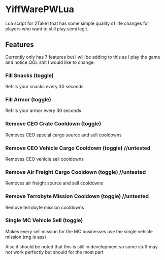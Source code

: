 # YiffWarePWLua
Lua script for 2Take1 that has some simple quality of life changes for players who want to still play semi legit.

## Features
Currently only has 7 features but I will be adding to this as I play the game and notice QOL shit I would like to change.

### Fill Snacks (toggle)
Refills your snacks every 30 seconds

### Fill Armor (toggle)
Refills your armor every 30 seconds

### Remove CEO Crate Cooldown (toggle)
Removes CEO special cargo source and sell cooldowns

### Remove CEO Vehicle Cargo Cooldown (toggle) //untested
Removes CEO vehicle sell cooldowns

### Remove Air Freight Cargo Cooldown (toggle) //untested
Removes air freight source and sell cooldowns

### Remove Terrobyte Mission Cooldown (toggle) //untested
Remove terrobyte mission cooldowns

### Single MC Vehicle Sell (toggle)
Makes every sell mission for the MC businesses use the single vehicle mission (rng is ass)

Also it should be noted that this is still in development so some stuff may not work perfectly but should for the most part
